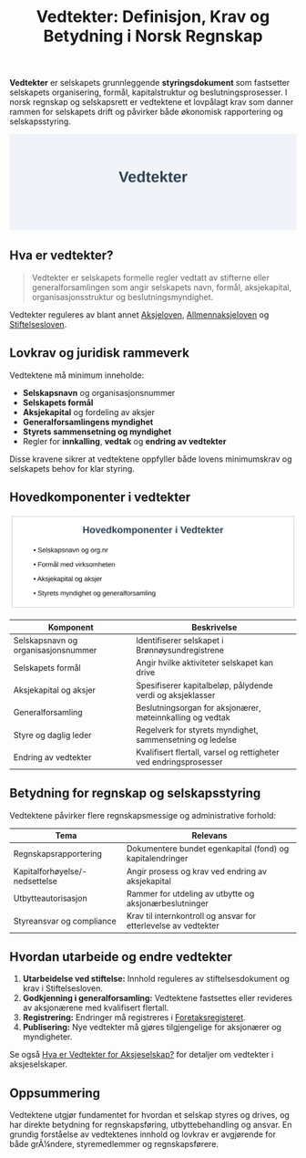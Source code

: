 ﻿---
title: "Vedtekter: Definisjon, Krav og Betydning i Norsk Regnskap"
seoTitle: "Vedtekter: Definisjon, Krav og Betydning i Norsk Regnskap"
description: '**Vedtekter** er selskapets grunnleggende **styringsdokument** som fastsetter selskapets organisering, formål, kapitalstruktur og beslutningsprosesser. I norsk...'
---

**Vedtekter** er selskapets grunnleggende **styringsdokument** som fastsetter selskapets organisering, formål, kapitalstruktur og beslutningsprosesser. I norsk regnskap og selskapsrett er vedtektene et lovpålagt krav som danner rammen for selskapets drift og påvirker både økonomisk rapportering og selskapsstyring.

![Illustrasjon av vedtekter-begrep](vedtekter-image.svg)

## Hva er vedtekter?

> Vedtekter er selskapets formelle regler vedtatt av stifterne eller generalforsamlingen som angir selskapets navn, formål, aksjekapital, organisasjonsstruktur og beslutningsmyndighet.

Vedtekter reguleres av blant annet [Aksjeloven](/blogs/regnskap/hva-er-aksjeloven "Hva er Aksjeloven? Regler for Aksjeselskaper i Norge"), [Allmennaksjeloven](/blogs/regnskap/hva-er-asa "Hva er ASA? Allmennaksjeselskap i Norge") og [Stiftelsesloven](/blogs/regnskap/hva-er-stiftelse "Hva er Stiftelse? En guide til stiftelsesprosessen").

## Lovkrav og juridisk rammeverk

Vedtektene må minimum inneholde:

* **Selskapsnavn** og organisasjonsnummer
* **Selskapets formål**
* **Aksjekapital** og fordeling av aksjer
* **Generalforsamlingens myndighet**
* **Styrets sammensetning og myndighet**
* Regler for **innkalling**, **vedtak** og **endring av vedtekter**

Disse kravene sikrer at vedtektene oppfyller både lovens minimumskrav og selskapets behov for klar styring.

## Hovedkomponenter i vedtekter

![Hovedkomponenter i vedtekter](vedtekter-components.svg)

| Komponent                         | Beskrivelse                                                    |
|-----------------------------------|----------------------------------------------------------------|
| Selskapsnavn og organisasjonsnummer | Identifiserer selskapet i Brønnøysundregistrene                  |
| Selskapets formål                  | Angir hvilke aktiviteter selskapet kan drive                   |
| Aksjekapital og aksjer             | Spesifiserer kapitalbeløp, pålydende verdi og aksjeklasser      |
| Generalforsamling                  | Beslutningsorgan for aksjonærer, møteinnkalling og vedtak      |
| Styre og daglig leder               | Regelverk for styrets myndighet, sammensetning og ledelse       |
| Endring av vedtekter               | Kvalifisert flertall, varsel og rettigheter ved endringsprosesser |

## Betydning for regnskap og selskapsstyring

Vedtektene påvirker flere regnskapsmessige og administrative forhold:

| Tema                      | Relevans                                                       |
|---------------------------|----------------------------------------------------------------|
| Regnskapsrapportering     | Dokumentere bundet egenkapital (fond) og kapitalendringer       |
| Kapitalforhøyelse/-nedsettelse | Angir prosess og krav ved endring av aksjekapital       |
| Utbytteautorisasjon       | Rammer for utdeling av utbytte og aksjonærbeslutninger         |
| Styreansvar og compliance  | Krav til internkontroll og ansvar for etterlevelse av vedtekter |

## Hvordan utarbeide og endre vedtekter

1. **Utarbeidelse ved stiftelse:** Innhold reguleres av stiftelsesdokument og krav i Stiftelsesloven.
2. **Godkjenning i generalforsamling:** Vedtektene fastsettes eller revideres av aksjonærene med kvalifisert flertall.
3. **Registrering:** Endringer må registreres i [Foretaksregisteret](/blogs/regnskap/hva-er-foretaksregisteret "Hva er Foretaksregisteret? Enhetsregister, Org.nr og Selskapsregister").
4. **Publisering:** Nye vedtekter må gjøres tilgjengelige for aksjonærer og myndigheter.

Se også [Hva er Vedtekter for Aksjeselskap?](/blogs/regnskap/hva-er-vedtekter-for-aksjeselskap "Hva er Vedtekter for Aksjeselskap? Krav og Innhold") for detaljer om vedtekter i aksjeselskaper.

## Oppsummering

Vedtektene utgjør fundamentet for hvordan et selskap styres og drives, og har direkte betydning for regnskapsføring, utbyttebehandling og ansvar. En grundig forståelse av vedtektenes innhold og lovkrav er avgjørende for både grÃ¼ndere, styremedlemmer og regnskapsførere.









